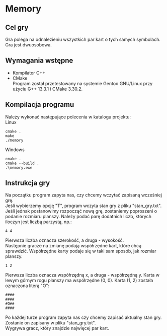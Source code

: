 # Memory
## Cel gry
Gra polega na odnalezieniu wszystkich par kart o tych samych symbolach. Gra jest dwuosobowa.

## Wymagania wstępne
- Kompilator C++
- CMake <br>
Program został przetestowany na systemie Gentoo GNU/Linux przy użyciu G++ 13.3.1 i CMake 3.30.2.

## Kompilacja programu
Należy wykonać następujące polecenia w katalogu projektu: <br>
Linux
```shell
cmake .
make
./memory
```
Windows
```shell
cmake .
cmake --build .
.\memory.exe
```

## Instrukcja gry
Na początku program zapyta nas, czy chcemy wczytać zapisaną wcześniej grę. <br>
Jeśli wybierzemy opcję "T", program wczyta stan gry z pliku "stan_gry.txt". <br>
Jeśli jednak postanowimy rozpocząć nową grę, zostaniemy poproszeni o podanie rozmiaru planszy. Należy podać parę dodatnich liczb, których iloczyn jest liczbą parzystą, np.:
```shell
4 4
```
Pierwsza liczba oznacza szerokość, a druga - wysokość. <br>
Następnie gracze na zmianę podają współrzędne kart, które chcą sprawdzić. Współrzędne karty podaje się w taki sam sposób, jak rozmiar planszy.
```shell
1 2
```
Pierwsza liczba oznacza współrzędną x, a druga - współrzędną y. Karta w lewym górnym rogu planszy ma współrzędne (0, 0). Karta (1, 2) została oznaczona literą "O":
```shell
####
####
#O##
####
```
Po każdej turze program zapyta nas czy chcemy zapisać aktualny stan gry. Zostanie on zapisany w pliku "stan_gry.txt". <br>
Wygrywa gracz, który znajdzie najwięcej par kart.

